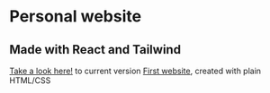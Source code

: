 # Personal website

## Made with React and Tailwind

[Take a look here!](https://calvynsiongv2.netlify.app/) to current version
[First website](https://calvynsiong.github.io/), created with plain HTML/CSS
